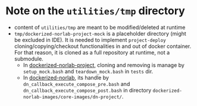 # Note on the `utilities/tmp` directory

- content of `utilities/tmp` are meant to be modified/deleted at runtime
- `tmp/dockerized-norlab-project-mock` is a placeholder directory (might be excluded in IDE). 
  It is needed to implement `project-deploy` cloning/copying/checkout functionalities in and out of 
  docker container.  
  For that reason, it is cloned as a full repository at runtime, not a submodule.  
  - In [dockerized-norlab-project](https://github.com/norlab-ulaval/dockerized-norlab-project), 
    cloning and removing is manage by `setup_mock.bash` and `teardown_mock.bash` in `tests` dir.
  - In [dockerized-norlab](https://github.com/norlab-ulaval/dockerized-norlab), its handle by 
    `dn_callback_execute_compose_pre.bash` and `dn_callback_execute_compose_post.bash` in 
    directory `dockerized-norlab-images/core-images/dn-project/`.

